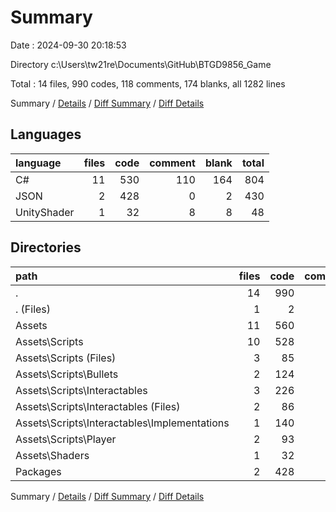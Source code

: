 # Summary

Date : 2024-09-30 20:18:53

Directory c:\\Users\\tw21re\\Documents\\GitHub\\BTGD9856_Game

Total : 14 files,  990 codes, 118 comments, 174 blanks, all 1282 lines

Summary / [Details](details.md) / [Diff Summary](diff.md) / [Diff Details](diff-details.md)

## Languages
| language | files | code | comment | blank | total |
| :--- | ---: | ---: | ---: | ---: | ---: |
| C# | 11 | 530 | 110 | 164 | 804 |
| JSON | 2 | 428 | 0 | 2 | 430 |
| UnityShader | 1 | 32 | 8 | 8 | 48 |

## Directories
| path | files | code | comment | blank | total |
| :--- | ---: | ---: | ---: | ---: | ---: |
| . | 14 | 990 | 118 | 174 | 1,282 |
| . (Files) | 1 | 2 | 5 | 3 | 10 |
| Assets | 11 | 560 | 113 | 169 | 842 |
| Assets\\Scripts | 10 | 528 | 105 | 161 | 794 |
| Assets\\Scripts (Files) | 3 | 85 | 6 | 23 | 114 |
| Assets\\Scripts\\Bullets | 2 | 124 | 17 | 32 | 173 |
| Assets\\Scripts\\Interactables | 3 | 226 | 52 | 64 | 342 |
| Assets\\Scripts\\Interactables (Files) | 2 | 86 | 20 | 24 | 130 |
| Assets\\Scripts\\Interactables\\Implementations | 1 | 140 | 32 | 40 | 212 |
| Assets\\Scripts\\Player | 2 | 93 | 30 | 42 | 165 |
| Assets\\Shaders | 1 | 32 | 8 | 8 | 48 |
| Packages | 2 | 428 | 0 | 2 | 430 |

Summary / [Details](details.md) / [Diff Summary](diff.md) / [Diff Details](diff-details.md)